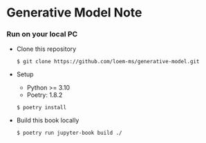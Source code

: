 # Generative Model Note

### Run on your local PC
* Clone this repository
    ```
    $ git clone https://github.com/loem-ms/generative-model.git
    ```
* Setup
    - Python >= 3.10
    - Poetry: 1.8.2
    ```
    $ poetry install
    ```

* Build this book locally
    ```
    $ poetry run jupyter-book build ./
    ```